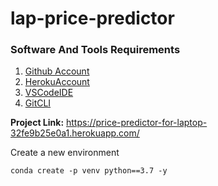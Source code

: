 # lap-price-predictor

### Software And Tools Requirements

1. [Github Account](https://github.com)
2. [HerokuAccount](https://heroku.com)
3. [VSCodeIDE](https://code.visualstudio.com/)
4. [GitCLI](https://git-scm.com/book/en/v2/Getting-Started-The-Command-Line)

<b>Project Link:</b> https://price-predictor-for-laptop-32fe9b25e0a1.herokuapp.com/

Create a new environment

```
conda create -p venv python==3.7 -y
```
